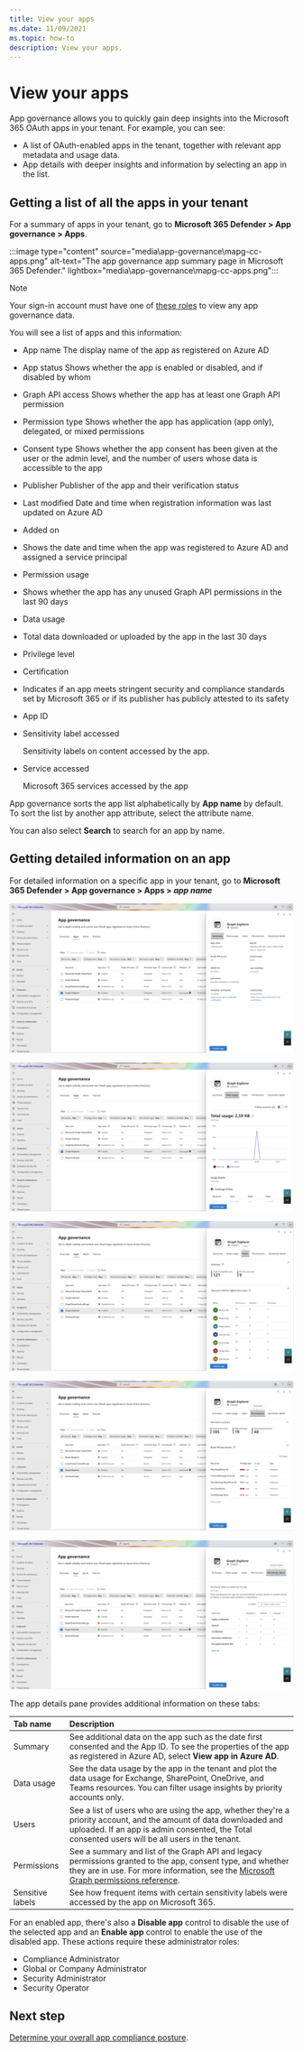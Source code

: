```yaml
---
title: View your apps
ms.date: 11/09/2021
ms.topic: how-to
description: View your apps.
---
```


# View your apps

App governance allows you to quickly gain deep insights into the Microsoft 365 OAuth apps in your tenant. For example, you can see:

- A list of OAuth-enabled apps in the tenant, together with relevant app metadata and usage data.
- App details with deeper insights and information by selecting an app in the list.

## Getting a list of all the apps in your tenant

For a summary of apps in your tenant, go to **Microsoft 365 Defender > App governance > Apps**.

:::image type="content" source="media\app-governance\mapg-cc-apps.png" alt-text="The app governance app summary page in Microsoft 365 Defender." lightbox="media\app-governance\mapg-cc-apps.png":::

>[!Note]
> Your sign-in account must have one of [these roles](app-governance-get-started.md#roles) to view any app governance data.
>

You will see a list of apps and this information:

- App name
    The display name of the app as registered on Azure AD
- App status
    Shows whether the app is enabled or disabled, and if disabled by whom
- Graph API access
    Shows whether the app has at least one Graph API permission
- Permission type
    Shows whether the app has application (app only), delegated, or mixed permissions
- Consent type
    Shows whether the app consent has been given at the user or the admin level, and the number of users whose data is accessible to the app
- Publisher
    Publisher of the app and their verification status
- Last modified
    Date and time when registration information was last updated on Azure AD
- Added on

- Shows the date and time when the app was registered to Azure AD and assigned a service principal

- Permission usage
- Shows whether the app has any unused Graph API permissions in the last 90 days
- Data usage
- Total data downloaded or uploaded by the app in the last 30 days

- Privilege level
- Certification

- Indicates if an app meets stringent security and compliance standards set by Microsoft 365 or if its publisher has publicly attested to its safety

- App ID
- Sensitivity label accessed

  Sensitivity labels on content accessed by the app.
- Service accessed

  Microsoft 365 services accessed by the app

App governance sorts the app list alphabetically by **App name** by default. To sort the list by another app attribute, select the attribute name.

You can also select **Search** to search for an app by name.

## Getting detailed information on an app

For detailed information on a specific app in your tenant, go to **Microsoft 365 Defender > App governance > Apps > *app name***

![See additional data on the app such as the date first consented and the App ID.](media/app-governance-visibility-insights-view-apps/image2.png)

![See the data usage by the app in the tenant and plot the data usage for Exchange, SharePoint, OneDrive, and Teams resources.](media/app-governance-visibility-insights-view-apps/data-usage.png)

![See a list of users who are using the app, whether they're a priority account, and the amount of data downloaded and uploaded.](media/app-governance-visibility-insights-view-apps/users.png)

![See a summary and list of the Graph API and legacy permissions granted to the app, consent type, and whether they are in use.](media/app-governance-visibility-insights-view-apps/permissions.png)

![See how frequent items with certain sensitivity labels were accessed by the app on Microsoft 365](media/app-governance-visibility-insights-view-apps/sensitive-labels-details.png)



The app details pane provides additional information on these tabs:


| Tab name | Description |
|:-------|:-----|
|Summary| See additional data on the app such as the date first consented and the App ID. To see the properties of the app as registered in Azure AD, select **View app in Azure AD**. |
|Data usage |See the data usage by the app in the tenant and plot the data usage for Exchange, SharePoint, OneDrive, and Teams resources. You can filter usage insights by priority accounts only. |
|Users |See a list of users who are using the app, whether they're a priority account, and the amount of data downloaded and uploaded. If an app is admin consented, the Total consented users will be all users in the tenant. |
|Permissions | See a summary and list of the Graph API and legacy permissions granted to the app, consent type, and whether they are in use. For more information, see the [Microsoft Graph permissions reference](/graph/permissions-reference). |
|Sensitive labels | See how frequent items with certain sensitivity labels were accessed by the app on Microsoft 365. |

For an enabled app, there's also a **Disable app** control to disable the use of the selected app and an **Enable app** control to enable the use of the disabled app. These actions require these administrator roles:
- Compliance Administrator
- Global or Company Administrator
- Security Administrator
- Security Operator

## Next step

[Determine your overall app compliance posture](app-governance-visibility-insights-compliance-posture.md).




